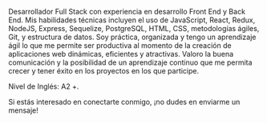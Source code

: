 Desarrollador Full Stack con experiencia en desarrollo Front End y Back End. Mis habilidades técnicas incluyen el uso de JavaScript, React, Redux, NodeJS, Express, Sequelize, PostgreSQL, HTML, CSS, metodologías ágiles, Git, y estructura de datos.
Soy práctica, organizada y tengo un aprendizaje ágil lo que me permite ser productiva al momento de la creación de aplicaciones web dinámicas, eficientes y atractivas. Valoro la buena comunicación y la posibilidad de un aprendizaje continuo que me permita crecer y tener éxito en los proyectos en los que participe.

Nivel de Inglés: A2 +.

Si estás interesado en conectarte conmigo, ¡no dudes en enviarme un mensaje!
